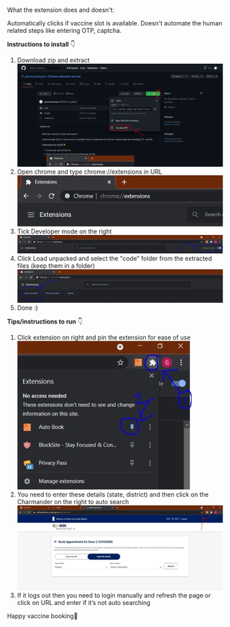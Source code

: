 What the extension does and doesn't:

Automatically clicks if vaccine slot is available. Doesn't automate the human related steps like entering OTP, captcha.

**Instructions to install** 👇

1) Download zip and extract![1](./images/6.PNG)
2) Open chrome and type chrome://extensions in URL![1](./images/1.png)
3) Tick Developer mode on the right![1](./images/2.png)
4) Click Load unpacked and select the "code" folder from the extracted files (keep them in a folder) ![1](./images/3.png)
5) Done :)

**Tips/instructions to run** 👇

1) Click extension on right and pin the extension for ease of use   
![1](./images/4.png)
3) You need to enter these details (state, district) and then click on the Charmander on the right to auto search![1](./images/5.png)
4) If it logs out then you need to login manually and refresh the page or click on URL and enter if it’s not auto searching

Happy vaccine booking🤣
